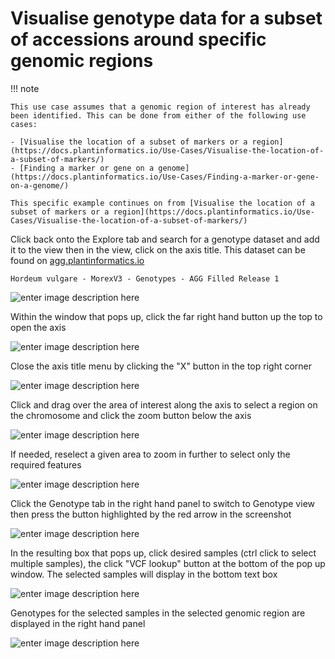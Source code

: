 # Visualise genotype data for a subset of accessions around specific genomic regions

!!! note

    This use case assumes that a genomic region of interest has already been identified. This can be done from either of the following use cases:

    - [Visualise the location of a subset of markers​ or a region](https://docs.plantinformatics.io/Use-Cases/Visualise-the-location-of-a-subset-of-markers/)
    - [Finding a marker or gene on a genome](https://docs.plantinformatics.io/Use-Cases/Finding-a-marker-or-gene-on-a-genome/)
    
    This specific example continues on from [Visualise the location of a subset of markers​ or a region](https://docs.plantinformatics.io/Use-Cases/Visualise-the-location-of-a-subset-of-markers/)

Click back onto the Explore tab and search for a genotype dataset and add it to the view then in the view, click on the axis title. This dataset can be found on [agg.plantinformatics.io](https://agg.plantinformatics.io/)

    Hordeum vulgare - MorexV3 - Genotypes - AGG Filled Release 1

![enter image description here](https://pretzel-images-public.s3.ap-southeast-2.amazonaws.com/use-case/summary-accessions/sa-1.png)

Within the window that pops up, click the far right hand button up the top to open the axis

![enter image description here](https://pretzel-images-public.s3.ap-southeast-2.amazonaws.com/use-case/summary-accessions/sa-2.png)

Close the axis title menu by clicking the "X" button in the top right corner

![enter image description here](https://pretzel-images-public.s3.ap-southeast-2.amazonaws.com/use-case/summary-accessions/sa-3.png)

Click and drag over the area of interest along the axis to select a region on the chromosome and click the zoom button below the axis

![enter image description here](https://pretzel-images-public.s3.ap-southeast-2.amazonaws.com/use-case/summary-accessions/sa-4.png)

If needed, reselect a given area to zoom in further to select only the required features

![enter image description here](https://pretzel-images-public.s3.ap-southeast-2.amazonaws.com/use-case/summary-accessions/sa-5.png)

Click the Genotype tab in the right hand panel to switch to Genotype view then press the button highlighted by the red arrow in the screenshot

![enter image description here](https://pretzel-images-public.s3.ap-southeast-2.amazonaws.com/use-case/summary-accessions/sa-6.png)

In the resulting box that pops up, click desired samples (ctrl click to select multiple samples), the click "VCF lookup" button at the bottom of the pop up window. The selected samples will display in the bottom text box

![enter image description here](https://pretzel-images-public.s3.ap-southeast-2.amazonaws.com/use-case/summary-accessions/sa-7.png)

Genotypes for the selected samples in the selected genomic region are displayed in the right hand panel

![enter image description here](https://pretzel-images-public.s3.ap-southeast-2.amazonaws.com/use-case/summary-accessions/sa-8.png)


